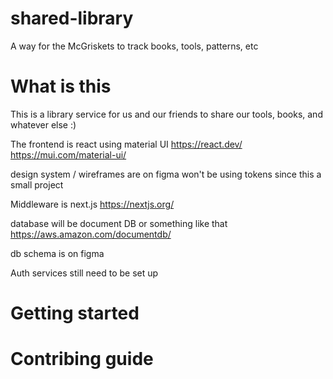 # shared-library
A way for the McGriskets to track books, tools, patterns, etc 


# What is this
This is a library service for us and our friends to share our tools, books, and whatever else :)

The frontend is react using material UI
https://react.dev/
https://mui.com/material-ui/

design system / wireframes are on figma 
won't be using tokens since this a small project

Middleware is next.js 
https://nextjs.org/

database will be document DB or something like that
https://aws.amazon.com/documentdb/ 

db schema is on figma

Auth services still need to be set up

# Getting started

# Contribing guide 
